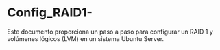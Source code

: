 # Config_RAID1-
Este documento proporciona un paso a paso para configurar un RAID 1 y volúmenes lógicos (LVM) en un sistema Ubuntu Server. 
